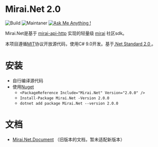 # Mirai.Net 2.0

![Build](https://github.com/AHpxChina/Mirai.Net/actions/workflows/dotnet.yml/badge.svg?branch=master)
![Maintaner](https://img.shields.io/badge/maintainer-ahpxchina-blue)
[![Ask Me Anything !](https://img.shields.io/badge/Ask%20me-anything-1abc9c.svg)](https://jq.qq.com/?_wv=1027&k=Enlo0eiv)

Mirai.Net是基于
[mirai-api-http](https://github.com/project-mirai/mirai-api-http)
实现的轻量级
[mirai](https://github.com/mamoe/mirai)
社区sdk。

本项目遵循[MIT](https://github.com/AHpxChina/Mirai.Net/blob/master/LICENSE)协议开放源代码，使用C# 9.0开发。基于[.Net Standard 2.0 ](https://docs.microsoft.com/en-us/dotnet/standard/net-standard)。

# 安装

+ 自行编译源代码
+ 使用[Nuget](https://www.nuget.org/packages/Mirai.Net/2.0.0)
  + ```<PackageReference Include="Mirai.Net" Version="2.0.0" />```
  + ```Install-Package Mirai.Net -Version 2.0.0```
  + ```dotnet add package Mirai.Net --version 2.0.0```

# 文档

+ [Mirai.Net.Document](https://ahpxchina.github.io/Mirai.Net.Documents/) （旧版本的文档，暂未适配新版本）
